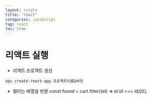 ```yaml
---
layout: single
title: "react"
categories: javaScript
tag: react
toc: true
---
```


# 리액트 실행

- 리액트 프로젝트 생성
```
npx create-react-app 프로젝트이름&버전
```

- 필터는 배열을 반환
const found = cart.filter((el) => el.id === id)[0];


